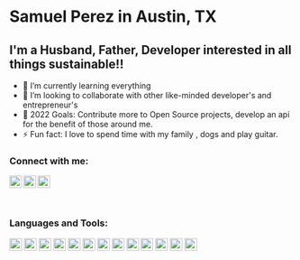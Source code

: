 # Samuel Perez in Austin, TX


## I'm a Husband, Father, Developer interested in all things sustainable!!

- 🌱 I’m currently learning everything
- 👯 I’m looking to collaborate with other like-minded developer's and entrepreneur's
- 🥅 2022 Goals: Contribute more to Open Source projects, develop an api for the benefit of those around me.
- ⚡ Fun fact: I love to spend time with my family , dogs and  play guitar.






### Connect with me:

[<img align="left" alt="sperezintexas | Twitter" width="22px" src="https://www.vectorlogo.zone/logos/twitter/twitter-tile.svg" />][twitter]
[<img align="left" alt="samuelperez | LinkedIn" width="22px" src="https://www.vectorlogo.zone/logos/linkedin/linkedin-icon.svg" />][linkedin]
[<img align="left" alt="sperezintexas | Instagram" width="22px" src="https://www.vectorlogo.zone/logos/instagram/instagram-icon.svg" />][instagram]

<br />

<br />

<br />


### Languages and Tools:
<img vertical-align="baseline" alt="sperezintexas | Java" width="22px" src="https://www.vectorlogo.zone/logos/java/java-vertical.svg" />
<img vertical-align="baseline" alt="sperezintexas | GoLang" width="22px" src="https://www.vectorlogo.zone/logos/golang/golang-icon.svg" />
<img vertical-align="baseline" alt="sperezintexas | Python" width="22px" src="https://www.vectorlogo.zone/logos/python/python-icon.svg" />
<img vertical-align="baseline" alt="sperezintexas | Groovy" width="22px" src="https://www.vectorlogo.zone/logos/groovy-lang/groovy-lang-icon.svg" />
<img vertical-align="baseline" alt="sperezintexas | Node" width="22px" src="https://www.vectorlogo.zone/logos/nodejs/nodejs-icon.svg" />
<img vertical-align="baseline" alt="sperezintexas | React" width="22px" src="https://www.vectorlogo.zone/logos/reactjs/reactjs-icon.svg" />
<img vertical-align="baseline" alt="sperezintexas | Kafka" width="22px" src="https://www.vectorlogo.zone/logos/apache_kafka/apache_kafka-icon.svg" />
<img vertical-align="baseline" alt="sperezintexas | Jenkins Cloudbees" width="22px" src="https://www.vectorlogo.zone/logos/cloudbees/cloudbees-icon.svg" />
<img vertical-align="baseline" alt="sperezintexas | Bamboo" width="22px" src="https://www.vectorlogo.zone/logos/atlassian_bamboo/atlassian_bamboo-icon.svgg" />
<img vertical-align="baseline" alt="sperezintexas | Azure" width="22px" src="https://www.vectorlogo.zone/logos/microsoft_azure/microsoft_azure-icon.svg" />
<img vertical-align="baseline" alt="sperezintexas | AWS" width="22px" src="https://www.vectorlogo.zone/logos/amazon_aws/amazon_aws-icon.svg" />
<img vertical-align="baseline" alt="sperezintexas | Kubernetes" width="22px" src="https://www.vectorlogo.zone/logos/kubernetes/kubernetes-icon.svg" />
<img vertical-align="baseline" alt="sperezintexas | Pivotal" width="22px" src="https://www.vectorlogo.zone/logos/pivotalio/pivotalio-icon.svg" />




[twitter]: https://twitter.com/sperezintexas
[instagram]: https://instagram.com/sperezintexas
[linkedin]: https://www.linkedin.com/in/samuelperez/

